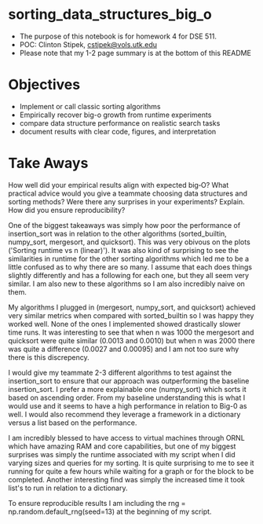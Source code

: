 # sorting_data_structures_big_o
- The purpose of this notebook is for homework 4 for DSE 511. 
- POC: Clinton Stipek, cstipek@vols.utk.edu
- Please note that my 1-2 page summary is at the bottom of this README

# Objectives
- Implement or call classic sorting algorithms
- Empirically recover big-o growth from runtime experiments
- compare data structure performance on realistic search tasks
- document results with clear code, figures, and interpretation


# Take Aways
How well did your empirical results align with expected big‑O?
What practical advice would you give a teammate choosing data structures and sorting methods?
Were there any surprises in your experiments? Explain.
How did you ensure reproducibility?

One of the biggest takeaways was simply how poor the performance of insertion_sort was in relation to the other algorithms (sorted_builtin, numpy_sort, mergesort, and quicksort). This was very obivous on the plots ('Sorting runtime vs n (linear)'). It was also kind of surprising to see the similarities in runtime for the other sorting algorithms which led me to be a little confused as to why there are so many. I assume that each does things slightly differently and has a following for each one, but they all seem very similar. I am also new to these algorithms so I am also incredibly naive on them. 

My algorithms I plugged in (mergesort, numpy_sort, and quicksort) achieved very similar metrics when compared with sorted_builtin so I was happy they worked well. None of the ones I implemented showed drastically slower time runs. It was interesting to see that when n was 1000 the mergesort and quicksort were quite similar (0.0013 and 0.0010) but when n was 2000 there was quite a difference (0.0027 and 0.00095) and I am not too sure why there is this discrepency. 

I would give my teammate 2-3 different algorithms to test against the insertion_sort to ensure that our approach was outperforming the baseline insertion_sort. I prefer a more explainable one (numpy_sort) which sorts it based on ascending order. From my baseline understanding this is what I would use and it seems to have a high performance in relation to Big-0 as well. I would also recommend they leverage a framework in a dictionary versus a list based on the performance. 

I am incredibly blessed to have access to virtual machines through ORNL which have amazing RAM and core capabilities, but one of my biggest surprises was simply the runtime associated with my script when I did varying sizes and queries for my sorting. It is quite surprising to me to see it running for quite a few hours while waiting for a graph or for the block to be completed. Another interesting find was simply the increased time it took list's to run in relation to a dictionary. 

To ensure reproducible results I am including the rng = np.random.default_rng(seed=13) at the beginning of my script. 